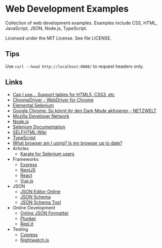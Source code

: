 # Web Development Examples

Collection of web development examples. Examples include CSS, HTML, JavaScript, JSON, Node.js, TypeScript.

Licensed under the MIT License. See file LICENSE.

## Tips

Use `curl --head http://localhost:8080/` to request headers only.

## Links

* [Can I use... Support tables for HTML5, CSS3, etc](https://caniuse.com/ "Can I use... Support tables for HTML5, CSS3, etc")
* [ChromeDriver - WebDriver for Chrome](https://sites.google.com/a/chromium.org/chromedriver/ "ChromeDriver - WebDriver for Chrome")
* [Elemental Selenium](https://elementalselenium.com/ "Elemental Selenium")
* [Google Chrome: So könnt ihr den Dark Mode aktivieren - NETZWELT](https://www.netzwelt.de/tutorial/170769-google-chrome-so-dark-mode-aktivieren.html "Google Chrome: So könnt ihr den Dark Mode aktivieren - NETZWELT")
* [Mozilla Developer Network](https://developer.mozilla.org/ "Mozilla Developer Network")
* [Node.js](https://nodejs.org/ "Node.js")
* [Selenium Documentation](https://www.selenium.dev/documentation/en/ "Selenium Documentation")
* [SELFHTML-Wiki](https://wiki.selfhtml.org/wiki/Startseite "SELFHTML-Wiki")
* [TypeScript](https://www.typescriptlang.org/ "TypeScript")
* [What browser am I using? Is my browser up to date?](https://www.whatismybrowser.com/ "What browser am I using? Is my browser up to date?")
* Articles
   * [Karate for Selenium users](https://medium.com/@mneiferbag/karate-for-selenium-users-875a165823ee)
* Frameworks
   * [Express](https://expressjs.com/ "Express")
   * [NestJS](https://nestjs.com/ "NestJS")
   * [React](https://reactjs.org/ "React")
   * [Vue.js](https://vuejs.org/ "Vue.js")
* JSON
   * [JSON Editor Online](https://jsoneditoronline.org/ "JSON Editor Online")
   * [JSON Schema](http://json-schema.org/ "JSON Schema")
   * [JSON Schema Tool](https://jsonschema.net/ "JSON Schema Tool")
* Online Development
   * [Online JSON Formatter](https://jsonformatter.org/ "Best JSON Formatter and JSON Validator: Online JSON Formatter")
   * [Plunker](https://plnkr.co/)
   * [Repl.it](https://repl.it/)
* Testing
   * [Cypress](https://www.cypress.io/ "Cypress")
   * [Nightwatch.js](https://nightwatchjs.org/ "Nightwatch.js")

